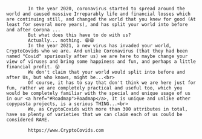             In the year 2020, coronavirus started to spread around the world and caused massive Irreparably life and financial losses which are continuing still, and changed the world that you knew for good (At least for several more years), and has split your world into before and after Corona ...
            But what does this have to do with us?
            Actually... nothing. 😁😁
            In the year 2021, a new virus has invaded your world, CryptoCovids who we are. And unlike Coronavirus (that they had been named "Covid" spuriously after us) we are here to maybe change your view of viruses and bring some happiness and fun, and perhaps a little financial profit. 😜
            We don't claim that your world would split into before and after Us, but who knows, might be...<br>
            Of course, it has to say that don't think we are here just for fun, rather we are completely practical and useful too, which you would be completely familiar with the special and unique usage of us in our <a href="#Roadmap">Roadmap</a>, It is unique and unlike other copypasta projects, is a serious THING...<br>
            We, as CryptoCovids with more than 300 attributes in total, have so plenty of varieties that we can claim each of us could be considered RARE.

            https://www.CryptoCovids.com